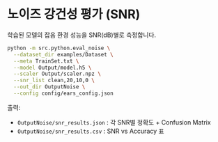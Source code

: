 
# 노이즈 강건성 평가 (SNR)

학습된 모델의 잡음 환경 성능을 SNR(dB)별로 측정합니다.

```bash
python -m src.python.eval_noise \
  --dataset_dir examples/Dataset \
  --meta TrainSet.txt \
  --model Output/model.h5 \
  --scaler Output/scaler.npz \
  --snr_list clean,20,10,0 \
  --out_dir OutputNoise \
  --config config/ears_config.json
```

출력:
- `OutputNoise/snr_results.json` : 각 SNR별 정확도 + Confusion Matrix
- `OutputNoise/snr_results.csv`  : SNR vs Accuracy 표
